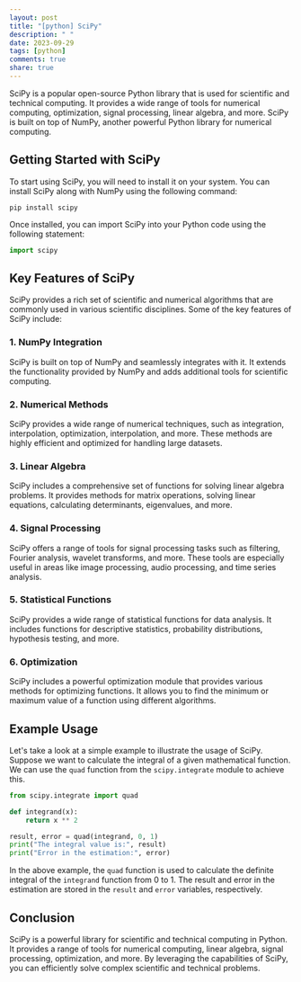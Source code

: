 ```yaml
---
layout: post
title: "[python] SciPy"
description: " "
date: 2023-09-29
tags: [python]
comments: true
share: true
---
```


SciPy is a popular open-source Python library that is used for scientific and technical computing. It provides a wide range of tools for numerical computing, optimization, signal processing, linear algebra, and more. SciPy is built on top of NumPy, another powerful Python library for numerical computing.

## Getting Started with SciPy

To start using SciPy, you will need to install it on your system. You can install SciPy along with NumPy using the following command:

```
pip install scipy
```

Once installed, you can import SciPy into your Python code using the following statement:

```python
import scipy
```

## Key Features of SciPy

SciPy provides a rich set of scientific and numerical algorithms that are commonly used in various scientific disciplines. Some of the key features of SciPy include:

### 1. NumPy Integration

SciPy is built on top of NumPy and seamlessly integrates with it. It extends the functionality provided by NumPy and adds additional tools for scientific computing.

### 2. Numerical Methods

SciPy provides a wide range of numerical techniques, such as integration, interpolation, optimization, interpolation, and more. These methods are highly efficient and optimized for handling large datasets.

### 3. Linear Algebra

SciPy includes a comprehensive set of functions for solving linear algebra problems. It provides methods for matrix operations, solving linear equations, calculating determinants, eigenvalues, and more.

### 4. Signal Processing

SciPy offers a range of tools for signal processing tasks such as filtering, Fourier analysis, wavelet transforms, and more. These tools are especially useful in areas like image processing, audio processing, and time series analysis.

### 5. Statistical Functions

SciPy provides a wide range of statistical functions for data analysis. It includes functions for descriptive statistics, probability distributions, hypothesis testing, and more.

### 6. Optimization

SciPy includes a powerful optimization module that provides various methods for optimizing functions. It allows you to find the minimum or maximum value of a function using different algorithms.

## Example Usage

Let's take a look at a simple example to illustrate the usage of SciPy. Suppose we want to calculate the integral of a given mathematical function. We can use the `quad` function from the `scipy.integrate` module to achieve this.

```python
from scipy.integrate import quad

def integrand(x):
    return x ** 2

result, error = quad(integrand, 0, 1)
print("The integral value is:", result)
print("Error in the estimation:", error)
```

In the above example, the `quad` function is used to calculate the definite integral of the `integrand` function from 0 to 1. The result and error in the estimation are stored in the `result` and `error` variables, respectively.

## Conclusion

SciPy is a powerful library for scientific and technical computing in Python. It provides a range of tools for numerical computing, linear algebra, signal processing, optimization, and more. By leveraging the capabilities of SciPy, you can efficiently solve complex scientific and technical problems.